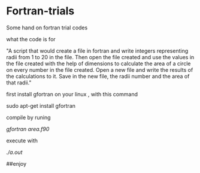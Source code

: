 # Fortran-trials
Some hand on fortran trial codes

what the code is for 

"A script that would create a file in fortran and write integers representing radii from 1 to 20 in the file.
Then open the file created and use the values in the file created with the help of dimensions to calculate the area of a circle on every number in the file created. 
Open a new file and write the results of the calculations to it. Save in the new file, the radii number and the area of that radii."


first install gfortran on your linux , with this command 

sudo apt-get install gfortran 

compile by runing 

*gfortran area.f90*

execute with 

*./a.out* 

##enjoy 
